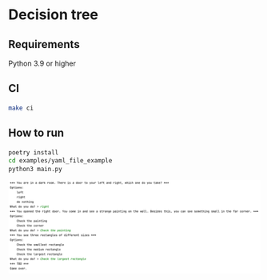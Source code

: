 # Decision tree

## Requirements
Python 3.9 or higher

## CI
```bash
make ci
```

## How to run

```bash
poetry install
cd examples/yaml_file_example
python3 main.py
```

![screen_1](https://raw.githubusercontent.com/lionasp/decision-tree/master/screen_1.png)